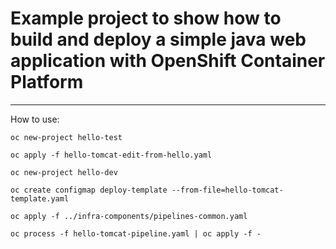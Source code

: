 # Example project to show how to build and deploy a simple java web application with OpenShift Container Platform

---
How to use:

```
oc new-project hello-test

oc apply -f hello-tomcat-edit-from-hello.yaml

oc new-project hello-dev

oc create configmap deploy-template --from-file=hello-tomcat-template.yaml

oc apply -f ../infra-components/pipelines-common.yaml

oc process -f hello-tomcat-pipeline.yaml | oc apply -f -
```